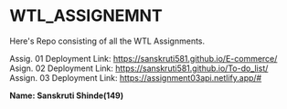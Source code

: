 # WTL_ASSIGNEMNT
Here's Repo consisting of all the WTL Assignments. </br>


Assig. 01 Deployment Link:  https://sanskruti581.github.io/E-commerce/ </br>
Asign. 02 Deployment Link:  https://sanskruti581.github.io/To-do_list/ </br>
Assign. 03 Deployment Link: https://assignment03api.netlify.app/# </br>

<strong>Name: Sanskruti Shinde(149) </strong>
